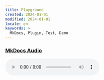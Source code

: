 ```yaml
---
title: Playground
created: 2024-01-01
modified: 2024-01-01
locale: en
keywords: >
  MkDocs, Plugin, Test, Demo
---
```


### [MkDocs Audio](https://github.com/jfcmontmorency/mkdocs-audio)

![type:audio](../assets/audio/melancholy.ogg)